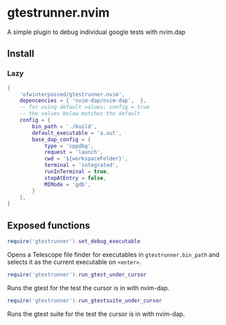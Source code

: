 # gtestrunner.nvim
A simple plugin to debug individual google tests with nvim.dap

## Install

### Lazy

```lua
{
	'ofwinterpassed/gtestrunner.nvim',
	depencencies = { 'nvim-dap/nvim-dap',  },
    -- for using default values: config = true
    -- the values below matches the default
	config = {
		bin_path = './build',
		default_executable = 'a.out',
		base_dap_config = {
			type = 'cppdbg',
			request = 'launch',
			cwd = '${workspaceFolder}',
			terminal = 'integrated',
			runInTerminal = true,
			stopAtEntry = false,
			MIMode = 'gdb',
		}
	},
}
```

## Exposed functions

```lua
require('gtestrunner').set_debug_executable
```

Opens a Telescope file finder for executables in `gtestrunner.bin_path` and selects it as the current executable on `<enter>`.

```lua
require('gtestrunner').run_gtest_under_cursor
```

Runs the gtest for the test the cursor is in with nvim-dap.

```lua
require('gtestrunner').run_gtestsuite_under_cursor
```

Runs the gtest suite for the test the cursor is in with nvim-dap.
